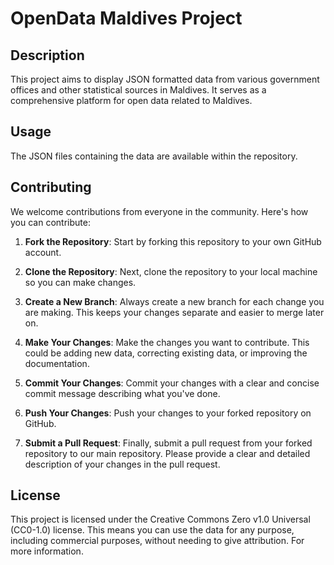 # OpenData Maldives Project

## Description
This project aims to display JSON formatted data from various government offices and other statistical sources in Maldives. It serves as a comprehensive platform for open data related to Maldives.

## Usage
The JSON files containing the data are available within the repository.


## Contributing
We welcome contributions from everyone in the community. Here's how you can contribute:

1. **Fork the Repository**: Start by forking this repository to your own GitHub account.

2. **Clone the Repository**: Next, clone the repository to your local machine so you can make changes.

3. **Create a New Branch**: Always create a new branch for each change you are making. This keeps your changes separate and easier to merge later on.

4. **Make Your Changes**: Make the changes you want to contribute. This could be adding new data, correcting existing data, or improving the documentation.

5. **Commit Your Changes**: Commit your changes with a clear and concise commit message describing what you've done.

6. **Push Your Changes**: Push your changes to your forked repository on GitHub.

7. **Submit a Pull Request**: Finally, submit a pull request from your forked repository to our main repository. Please provide a clear and detailed description of your changes in the pull request.


## License
This project is licensed under the Creative Commons Zero v1.0 Universal (CC0-1.0) license. This means you can use the data for any purpose, including commercial purposes, without needing to give attribution. For more information.